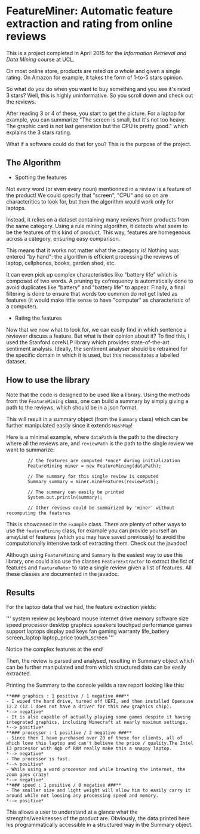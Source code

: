 # FeatureMiner: Automatic feature extraction and rating from online reviews

This is a project completed in April 2015 for the *Information Retrieval and Data Mining* course at UCL.

On most online store, products are rated *as a whole* and given a single rating. On Amazon for example, it takes the form of 1-to-5 stars opinion.

So what do you do when you want to buy something and you see it's rated 3 stars? Well, this is highly uninformative. So you scroll down and check out the reviews.

After reading 3 or 4 of these, you start to get the picture. For a laptop for example, you can summarize "The screen is small, but it's not too heavy. The graphic card is not last generation but the CPU is pretty good." which explains the 3 stars rating.

What if a software could do that for you? This is the purpose of the project.  

## The Algorithm

* Spotting the features

Not every word (or even every noun) mentionned in a review is a feature of the product! We could specify that "screen", "CPU" and so on are characteritics to look for, but then the algorithm would work only for laptops.

Instead, it relies on a dataset containing many reviews from products from the same category. Using a rule mining algorithm, it detects what seem to be the features of this kind of product. This way, features are homegenous across a category, ensuring easy comparison.

This means that it works not matter what the category is! Nothing was entered "by hand": the algorithm is efficient processing the reviews of laptop, cellphones, books, garden shed, etc.

It can even pick up complex characteristics like "battery life" which is composed of two words. A pruning by cofrequency is automatically done to avoid duplicates like "battery" and "battery life" to appear. Finally, a final filtering is done to ensure that words too common do not get listed as features (it would make little sense to have "computer" as characteristic of a computer).


* Rating the features

Now that we now what to look for, we can easily find in which sentence a reviewer discuss a feature. But what is their opinion about it? To find this, I used the Stanford coreNLP library which provides state-of-the-art sentiment analysis. Ideally, the sentiment analyser should be retrained for the specific domain in which it is used, but this necessitates a labelled dataset.

## How to use the library

Note that the code is designed to be used like a library. Using the methods from the `FeatureMining` class, one can build a summary by simply giving a path to the reviews, which should be in a json format. 

This will result in a summary object (from the `Summary` class) which can be further manipulated easily since it extends `HashMap`!

Here is a minimal example, where `dataPath` is the path to the directory where all the reviews are, and `reviewPath` is the path to the single review we want to summarize:

```
		// the features are computed *once* during initialization
		FeatureMining miner = new FeatureMining(dataPath);

		// The summary for this single review is computed
		Summary summary = miner.mineFeatures(reviewPath);
		
		// The summary can easily be printed
		System.out.println(summary);
		
		// Other reviews could be summarized by 'miner' without recomputing the features
```
This is showcased in the `Example` class. There are plenty of other ways to use the `featureMining` class, for example you can provide yourself an arrayList of features (which you may have saved previously) to avoid the computationally intensive task of extracting them. Check out the javadoc!

Although using `FeatureMining` and `Summary` is the easiest way to use this library, one could also use the classes `FeatureExtractor` to extract the list of features and `FeatureRater` to rate a single review given a list of features. All these classes are documented in the javadoc.

## Results

For the laptop data that we had, the feature extraction yields:

'''
system 
review
pc
keyboard
mouse
internet
drive
memory
software
size
speed
processor
desktop
graphics
speakers
touchpad
performance
games
support
laptops
display
pad
keys
fan
gaming
warranty
life_battery
screen_laptop
laptop_price
touch_screen
'''

Notice the complex features at the end!

Then, the review is parsed and analysed, resulting in Summary object which can be further manipulated and from which structured data can be easily extracted.

Printing the Summary to the console yeilds a raw report looking like this:

```
**### graphics : 1 positive / 1 negative ###**
- I wiped the hard drive, turned off UEFI, and then installed Opensuse 12.2 (12.1 does not have a driver for this new graphics chip).
*--> negative*
- It is also capable of actually playing some games despite it having integrated graphics, including Minecraft at nearly maximum settings.
*--> positive*
**### processor : 1 positive / 2 negative ###**
- Since then I have purchased over 20 of these for clients, all of which love this laptop and can't believe the price / quality.The Intel I3 processor with 4gb of RAM really make this a snappy laptop.
*--> negative*
- The processor is fast.
*--> positive*
- While using a word processor and while browsing the internet, the zoom goes crazy!
*--> negative*
**### speed : 1 positive / 0 negative ###**
- The smaller size and light weight will allow him to easily carry it around while not loosing any processing speed and memory.
*--> positive*
```

This allows a user to understand at a glance what the strengths/weaknesses of the product are. Obviously, the data printed here his programmatically accessible in a structured way in the Summary object.

 
 
